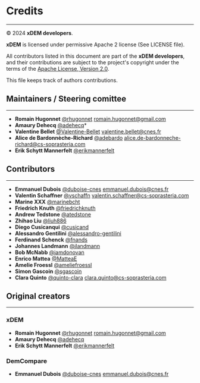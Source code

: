 # Credits

---
© 2024 **xDEM developers**.

**xDEM** is licensed under permissive Apache 2 license (See LICENSE file).

All contributors listed in this document are part of the **xDEM developers**, and their
contributions are subject to the project's copyright under the terms of the
[Apache License, Version 2.0](http://www.apache.org/licenses/LICENSE-2.0).

This file keeps track of authors contributions.

## Maintainers / Steering comittee

---

- **Romain Hugonnet** [@rhugonnet](https://github.com/rhugonnet) <romain.hugonnet@gmail.com>
- **Amaury Dehecq** [@adehecq](https://github.com/adehecq)*
- **Valentine Bellet** [@Valentine-Bellet](https://github.com/valentine-bellet) <valentine.bellet@cnes.fr>
- **Alice de Bardonnèche-Richard** [@adebardo](https://github.com/adebardo) <alice.de-bardonneche-richard@cs-soprasteria.com>
- **Erik Schytt Mannerfelt** [@erikmannerfelt](https://github.com/erikmannerfelt)


## Contributors

---

- **Emmanuel Dubois** [@duboise-cnes](https://github.com/duboise-cnes) <emmanuel.dubois@cnes.fr>
- **Valentin Schaffner** [@vschaffn](https://github.com/vschaffn) <valentin.schaffner@cs-soprasteria.com>
- **Marine XXX** [@marinebcht](https://github.com/marinebcht)
- **Friedrich Knuth** [@friedrichknuth](https://github.com/friedrichknuth)
- **Andrew Tedstone** [@atedstone](https://github.com/atedstone)
- **Zhihao Liu** [@liuh886](https://github.com/liuh886)
- **Diego Cusicanqui** [@cusicand](https://github.com/cusicand)
- **Alessandro Gentilini** [@alessandro-gentilini](https://github.com/alessandro-gentilini)
- **Ferdinand Schenck** [@fnands](https://github.com/fnands)
- **Johannes Landmann** [@jlandmann](https://github.com/jlandmann)
- **Bob McNabb** [@iamdonovan](https://github.com/iamdonovan)
- **Enrico Mattea** [@MatteaE](https://github.com/MatteaE)
- **Amelie Froessl** [@ameliefroessl](https://github.com/ameliefroessl)
- **Simon Gascoin** [@sgascoin](https://github.com/sgascoin)
- **Clara Quinto** [@quinto-clara](https://github.com/quinto-clara) <clara.quinto@cs-soprasteria.com>

## Original creators

---

### xDEM

- **Romain Hugonnet** [@rhugonnet](https://github.com/rhugonnet) <romain.hugonnet@gmail.com>
- **Amaury Dehecq** [@adehecq](https://github.com/adehecq)
- **Erik Schytt Mannerfelt** [@erikmannerfelt](https://github.com/erikmannerfelt)

### DemCompare

- **Emmanuel Dubois** [@duboise-cnes](https://github.com/duboise-cnes) <emmanuel.dubois@cnes.fr>

